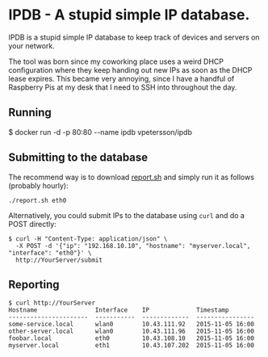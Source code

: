 # IPDB - A stupid simple IP database.

IPDB is a stupid simple IP database to keep track of devices and servers on your network.

The tool was born since my coworking place uses a weird DHCP configuration where they keep handing out new IPs as soon as the DHCP lease expires. This became very annoying, since I have a handful of Raspberry Pis at my desk that I need to SSH into throughout the day.

## Running

$ docker run -d -p 80:80 --name ipdb vpetersson/ipdb

## Submitting to the database

The recommend way is to download [report.sh](https://raw.githubusercontent.com/vpetersson/ipdb/master/report.sh) and simply run it as follows (probably hourly):

```
./report.sh eth0
```

Alternatively, you could submit IPs to the database using `curl` and do a POST directly:

```
$ curl -H "Content-Type: application/json" \
  -X POST -d '{"ip": "192.168.10.10", "hostname": "myserver.local", "interface": "eth0"}' \
  http://YourServer/submit
```

## Reporting

```
$ curl http://YourServer
Hostname                Interface    IP             Timestamp
----------------------  -----------  -------------  ----------------
some-service.local      wlan0        10.43.111.92   2015-11-05 16:00
other-server.local      wlan0        10.43.111.96   2015-11-05 16:00
foobar.local            eth0         10.43.108.10   2015-11-05 16:00
myserver.local          eth1         10.43.107.202  2015-11-05 16:00
```
